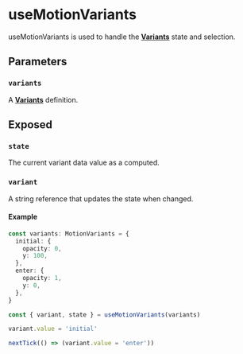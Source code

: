 # useMotionVariants

useMotionVariants is used to handle the [**Variants**](/variants) state and selection.

## Parameters

### `variants`

A [**Variants**](/variants#custom-variants) definition.

## Exposed

### `state`

The current variant data value as a computed.

### `variant`

A string reference that updates the state when changed.

#### Example

```typescript
const variants: MotionVariants = {
  initial: {
    opacity: 0,
    y: 100,
  },
  enter: {
    opacity: 1,
    y: 0,
  },
}

const { variant, state } = useMotionVariants(variants)

variant.value = 'initial'

nextTick(() => (variant.value = 'enter'))
```
